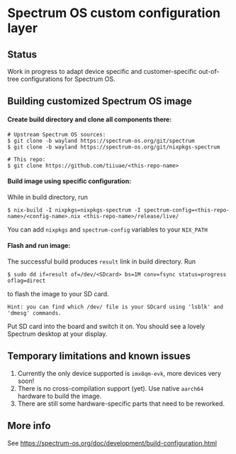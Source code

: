 # Spectrum OS custom configuration layer

## Status

Work in progress to adapt device specific and customer-specific out-of-tree configurations for Spectrum OS.

## Building customized Spectrum OS image

#### Create build directory and clone all components there:

    # Upstream Spectrum OS sources:
    $ git clone -b wayland https://spectrum-os.org/git/spectrum
    $ git clone -b wayland https://spectrum-os.org/git/nixpkgs-spectrum

    # This repo:
    $ git clone https://github.com/tiiuae/<this-repo-name>

#### Build image using specific configuration:
While in build directory, run

    $ nix-build -I nixpkgs=nixpkgs-spectrum -I spectrum-config=<this-repo-name>/<config-name>.nix <this-repo-name>/release/live/

You can add `nixpkgs` and `spectrum-config` variables to your `NIX_PATH`

#### Flash and run image:
The successful build produces `result` link in build directory. Run
```
$ sudo dd if=result of=/dev/<SDcard> bs=1M conv=fsync status=progress oflag=direct
```
to flash the image to your SD card.
```
Hint: you can find which /dev/ file is your SDcard using 'lsblk' and 'dmesg' commands.
```
Put SD card into the board and switch it on. You should see a lovely Spectrum desktop  at your display.

## Temporary limitations and known issues

1. Currently the only device supported is `imx8qm-evk`, more devices very soon!
2. There is no cross-compilation support (yet). Use native `aarch64` hardware to build the image.
3. There are still some hardware-specific parts that need to be reworked.

## More info

See https://spectrum-os.org/doc/development/build-configuration.html
